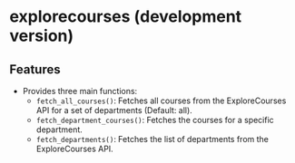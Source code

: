 # explorecourses (development version)

## Features

- Provides three main functions:
  - `fetch_all_courses()`: Fetches all courses from the ExploreCourses API for a set of departments (Default: all).
  - `fetch_department_courses()`: Fetches the courses for a specific department.
  - `fetch_departments()`: Fetches the list of departments from the ExploreCourses API.
